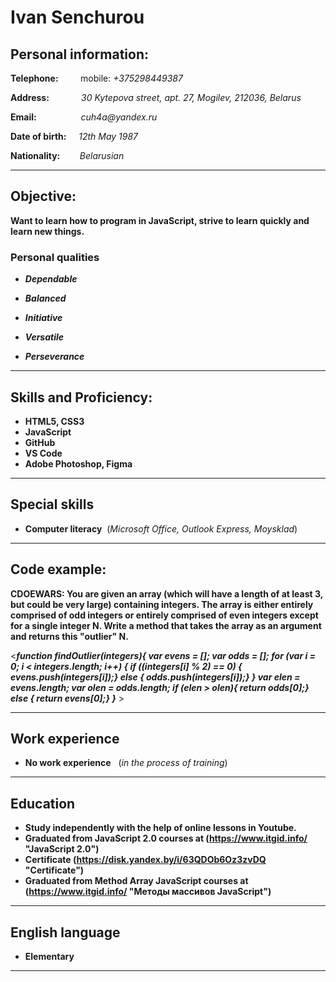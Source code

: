 # Ivan Senchurou  

## Personal information:  

**Telephone:**&nbsp;&nbsp;&nbsp;&nbsp;&nbsp;&nbsp;&nbsp;&nbsp; mobile: _+375298449387_

**Address:**&nbsp;&nbsp;&nbsp;&nbsp;&nbsp;&nbsp;&nbsp;&nbsp;&nbsp;&nbsp;&nbsp;&nbsp;&nbsp;_30 Kytepova street, apt. 27, Mogilev, 212036, Belarus_

**Email:**&nbsp;&nbsp;&nbsp;&nbsp;&nbsp;&nbsp;&nbsp;&nbsp;&nbsp;&nbsp;&nbsp;&nbsp;&nbsp;&nbsp;&nbsp;&nbsp;&nbsp; _cuh4a@yandex.ru_

**Date of birth:**&nbsp;&nbsp;&nbsp;&nbsp;&nbsp;_12th May 1987_

**Nationality:**&nbsp;&nbsp;&nbsp;&nbsp;&nbsp;&nbsp;&nbsp; _Belarusian_

***
## Objective:

__Want to learn how to program in JavaScript, strive to learn quickly and learn new things.__

### Personal qualities

* **_Dependable_**  

* **_Balanced_**  

* **_Initiative_**  

* **_Versatile_**

* **_Perseverance_**

***

## Skills and Proficiency:
* **HTML5, CSS3**
* **JavaScript**
* **GitHub**
* **VS Code** 
* **Adobe Photoshop, Figma**

***
## Special skills

* **Computer literacy** &nbsp;(_Microsoft Office, Outlook Express, Moysklad_)

***

## Code example:
**CDOEWARS: You are given an array (which will have a length of at least 3, but could be very large) containing integers. The array is either entirely comprised of odd integers or entirely comprised of even integers except for a single integer N. Write a method that takes the array as an argument and returns this "outlier" N.**

<**_function findOutlier(integers){
   var evens = [];
   var odds = [];
   for (var i = 0; i < integers.length; i++) { 
   if ((integers[i] % 2) == 0) {
       evens.push(integers[i]);} 
   else {
       odds.push(integers[i]);}
   }
   var elen = evens.length;
   var olen = odds.length;
   if (elen > olen){
       return odds[0];} 
   else {
       return evens[0];}
}_** >

***

## Work experience  

* **No work experience** &nbsp; (_in the process of training_)

***

## Education

* **Study independently with the help of online lessons in Youtube.**
* **Graduated from JavaScript 2.0 courses at  (https://www.itgid.info/ "JavaScript 2.0")**   
* **Certificate (https://disk.yandex.by/i/63QDOb6Oz3zvDQ "Certificate")**
* **Graduated from Method Array JavaScript courses at (https://www.itgid.info/ "Методы массивов JavaScript")** 

***

## English language

* **Elementary**

***
